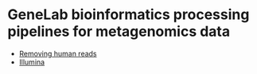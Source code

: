 # GeneLab bioinformatics processing pipelines for metagenomics data

* [Removing human reads](Remove_human_reads_from_raw_data)  
* [Illumina](Illumina)  
